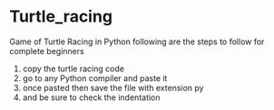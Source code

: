 # Turtle_racing
Game of Turtle Racing in Python
following are the steps to follow for complete beginners 
  1. copy the turtle racing code
  2. go to any Python compiler and paste it
  3. once pasted then save the file with extension py
  4. and be sure to check the indentation
     
